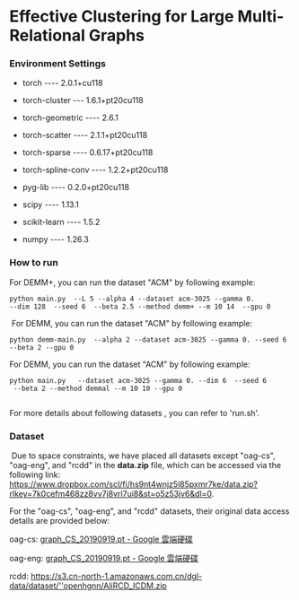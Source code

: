 # Effective Clustering for Large Multi-Relational Graphs

### Environment Settings

- torch ---- 2.0.1+cu118

- torch-cluster --- 1.6.1+pt20cu118

- torch-geometric ---- 2.6.1

- torch-scatter ---- 2.1.1+pt20cu118

- torch-sparse ---- 0.6.17+pt20cu118

- torch-spline-conv ---- 1.2.2+pt20cu118

- pyg-lib  ---- 0.2.0+pt20cu118

- scipy  ---- 1.13.1

- scikit-learn ---- 1.5.2

- numpy ---- 1.26.3
  
  

### How to run

For DEMM+, you can run the dataset "ACM" by following example:

```
python main.py  --L 5 --alpha 4 --dataset acm-3025 --gamma 0. 
--dim 128  --seed 6  --beta 2.5 --method demm+ --m 10 14  --gpu 0

```

 For DEMM, you can run the dataset "ACM" by following example:

```
python demm-main.py  --alpha 2 --dataset acm-3025 --gamma 0. --seed 6 
--beta 2 --gpu 0

```

For DEMM, you can run the dataset "ACM" by following example:

```
python main.py   --dataset acm-3025 --gamma 0. --dim 6  --seed 6 
 --beta 2 --method demmal --m 10 10 --gpu 0
 
```

For more details about following datasets , you can refer to 'run.sh'.

### Dataset

 Due to space constraints, we have placed all datasets except "oag-cs", "oag-eng", and "rcdd" in the ​**​data.zip​**​ file, which can be accessed via the following link: https://www.dropbox.com/scl/fi/hs9nt4wnjz5l85pxmr7ke/data.zip?rlkey=7k0cefm468zz8vv7j8vrl7ui8&st=o5z53jv6&dl=0. 

For the "oag-cs", "oag-eng", and "rcdd" datasets, their original data access details are provided below:

oag-cs: [graph_CS_20190919.pt - Google 雲端硬碟](https://drive.google.com/file/d/115WygJhRo1DxVLpLzJF-hFCamGc7JY5w/view?usp=drive_link)

oag-eng: [graph_CS_20190919.pt - Google 雲端硬碟](https://drive.google.com/file/d/115WygJhRo1DxVLpLzJF-hFCamGc7JY5w/view?usp=drive_link)

rcdd: https://s3.cn-north-1.amazonaws.com.cn/dgl-data/dataset/''openhgnn/AliRCD_ICDM.zip

